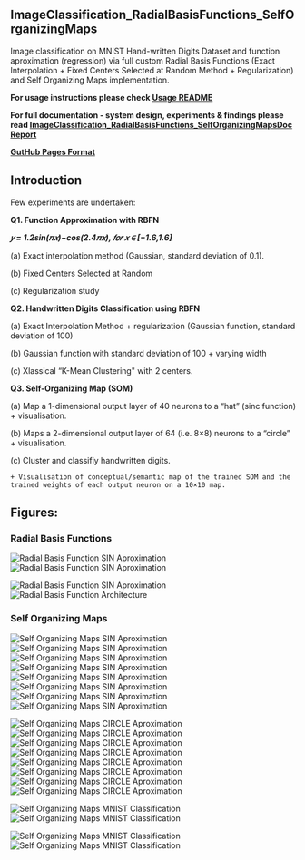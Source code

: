 ## ImageClassification_RadialBasisFunctions_SelfOrganizingMaps
Image classification on MNIST Hand-written Digits Dataset and function aproximation (regression) via full custom Radial Basis Functions (Exact Interpolation + Fixed Centers Selected at Random Method + Regularization) and Self Organizing Maps implementation.

__For usage instructions please check [Usage README](https://github.com/SamyuelDanyo/ImageClassification_RadialBasisFunctions_SelfOrganizingMaps/blob/master/docs/README.txt)__

__For full documentation - system design, experiments & findings please read [ImageClassification_RadialBasisFunctions_SelfOrganizingMapsDoc Report](https://github.com/SamyuelDanyo/ImageClassification_RadialBasisFunctions_SelfOrganizingMaps/blob/master/docs/ImageClassification_RadialBasisFunctions_SelfOrganizingMapsDoc.pdf)__

__[GutHub Pages Format](https://samyueldanyo.github.io/image-classification-radial-basis-functions-self-organizing-maps/)__

## Introduction
Few experiments are undertaken:

__Q1. Function Approximation with RBFN__

  __*𝑦 = 1.2sin(𝜋𝑥)−cos(2.4𝜋𝑥), 𝑓𝑜𝑟 𝑥 ∈ [−1.6,1.6]*__
  
  (a) Exact interpolation method (Gaussian, standard deviation of 0.1).
  
  (b) Fixed Centers Selected at Random
  
  (c) Regularization study
  
__Q2. Handwritten Digits Classification using RBFN__

  (a) Exact Interpolation Method + regularization (Gaussian function, standard deviation of 100)
  
  (b) Gaussian function with standard deviation of 100 + varying width
  
  (c) Xlassical “K-Mean Clustering" with 2 centers.
  
__Q3. Self-Organizing Map (SOM)__

  (a) Map a 1-dimensional output layer of 40 neurons to a “hat” (sinc function) + visualisation.
  
  (b) Maps a 2-dimensional output layer of 64 (i.e. 8×8) neurons to a “circle” + visualisation.
  
  (c) Cluster and classifiy handwritten digits.
  
    + Visualisation of conceptual/semantic map of the trained SOM and the trained weights of each output neuron on a 10×10 map.
    
## Figures:
### Radial Basis Functions

![Radial Basis Function SIN Aproximation](/res/rbf_gi_regr.png) ![Radial Basis Function SIN Aproximation](/res/rbf_fcsr_regr.png)

![Radial Basis Function SIN Aproximation](/res/rbf_fcsr_reg_regr.png) ![Radial Basis Function Architecture](/res/rbf_arch_mnist.png)

### Self Organizing Maps

![Self Organizing Maps SIN Aproximation](/res/som_sin_1.png) ![Self Organizing Maps SIN Aproximation](/res/som_sin_2.png)
![Self Organizing Maps SIN Aproximation](/res/som_sin_3.png) ![Self Organizing Maps SIN Aproximation](/res/som_sin_4.png)
![Self Organizing Maps SIN Aproximation](/res/som_sin_5.png) ![Self Organizing Maps SIN Aproximation](/res/som_sin_6.png)
![Self Organizing Maps SIN Aproximation](/res/som_sin_7.png) ![Self Organizing Maps SIN Aproximation](/res/som_sin_8.png)


![Self Organizing Maps CIRCLE Aproximation](/res/som_circl_1.png) ![Self Organizing Maps CIRCLE Aproximation](/res/som_circl_2.png)
![Self Organizing Maps CIRCLE Aproximation](/res/som_circl_3.png) ![Self Organizing Maps CIRCLE Aproximation](/res/som_circl_4.png)
![Self Organizing Maps CIRCLE Aproximation](/res/som_circl_5.png) ![Self Organizing Maps CIRCLE Aproximation](/res/som_circl_6.png)
![Self Organizing Maps CIRCLE Aproximation](/res/som_circl_7.png) ![Self Organizing Maps CIRCLE Aproximation](/res/som_circl_8.png)

![Self Organizing Maps MNIST Classification](/res/SOM_label_plot.png) ![Self Organizing Maps MNIST Classification](/res/SOM_image_plot.png)

![Self Organizing Maps MNIST Classification](/res/SOM_weights_plot.png) ![Self Organizing Maps MNIST Classification](/res/som_train.png)
